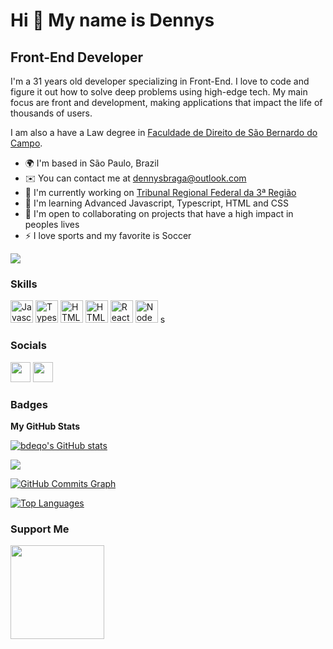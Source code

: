 Hi 👋 My name is Dennys
==========================

Front-End Developer
-----------------------------

I'm a 31 years old developer specializing in Front-End. I love to code and figure it out how to solve deep problems using high-edge tech. My main focus are front and development, making applications that impact the life of thousands of users.

I am also a have a Law degree in [Faculdade de Direito de São Bernardo do Campo](https://www.direitosbc.br/).

* 🌍  I'm based in São Paulo, Brazil
* ✉️  You can contact me at [dennysbraga@outlook.com](mailto:dennysbraga@outlook.com)
* 🚀  I'm currently working on [Tribunal Regional Federal da 3ª Região](https://www.trf3.jus.br/)
* 🧠  I'm learning Advanced Javascript, Typescript, HTML and CSS
* 🤝  I'm open to collaborating on projects that have a high impact in peoples lives
* ⚡  I love sports and my favorite is Soccer

<a href="https://www.github.com/bdeqo" target="_blank" rel="noreferrer"><img
src="https://img.shields.io/github/followers/bdeqo?logo=github&style=for-the-badge&color=3382ed&labelColor=171717" /></a>

### Skills

<p align="left">
<a href="https://developer.mozilla.org/en-US/docs/Web/JavaScript" target="_blank" rel="noreferrer"><img src="https://raw.githubusercontent.com/danielcranney/readme-generator/main/public/icons/skills/javascript-colored.svg" width="36" height="36" alt="Javascript" /></a>
<a href="https://www.typescriptlang.org/" target="_blank" rel="noreferrer"><img src="https://raw.githubusercontent.com/danielcranney/readme-generator/main/public/icons/skills/typescript-colored.svg" width="36" height="36" alt="Typescript" /></a>
<a href="https://developer.mozilla.org/en-US/docs/Glossary/HTML5" target="_blank" rel="noreferrer"><img src="https://raw.githubusercontent.com/danielcranney/readme-generator/main/public/icons/skills/html5-colored.svg" width="36" height="36" alt="HTML5" /></a>
<a href="https://www.w3.org/TR/CSS/#css" target="_blank" rel="noreferrer"><img src="https://raw.githubusercontent.com/danielcranney/readme-generator/main/public/icons/skills/css3-colored.svg" width="36" height="36" alt="HTML5" /></a>
<a href="https://reactjs.org/" target="_blank" rel="noreferrer"><img src="https://raw.githubusercontent.com/danielcranney/readme-generator/main/public/icons/skills/react-colored.svg" width="36" height="36" alt="React" /></a>
<a href="https://nodejs.org/en/" target="_blank" rel="noreferrer"><img src="https://raw.githubusercontent.com/danielcranney/readme-generator/main/public/icons/skills/nodejs-colored.svg" width="36" height="36" alt="NodeJS" /></a>
s</p>

### Socials

</a> <a href="https://www.linkedin.com/in/brgdq" target="_blank" rel="noreferrer"><img src="https://raw.githubusercontent.com/danielcranney/readme-generator/main/public/icons/socials/linkedin.svg" width="32" height="32" /></a> <a href="https://www.instagram.com/brgdq" target="_blank" rel="noreferrer"><img src="https://raw.githubusercontent.com/danielcranney/readme-generator/main/public/icons/socials/instagram.svg" width="32" height="32" /></a>

### Badges

<b>My GitHub Stats</b>

<a href="http://www.github.com/bdeqo"><img src="https://github-readme-stats-peguimasid.vercel.app/api?username=bdeqo&show_icons=true&hide=&count_private=true&title_color=3382ed&text_color=ffffff&icon_color=3382ed&bg_color=171717&hide_border=true&show_icons=true" alt="bdeqo's GitHub stats" /></a>

<a href="http://www.github.com/bdeqo"><img src="https://github-readme-streak-stats.herokuapp.com/?user=bdeqo&stroke=ffffff&background=171717&ring=3382ed&fire=3382ed&currStreakNum=ffffff&currStreakLabel=3382ed&sideNums=ffffff&sideLabels=ffffff&dates=ffffff&hide_border=true" /></a>

<a href="http://www.github.com/bdeqo"><img src="https://github-readme-activity-graph.cyclic.app/graph?username=bdeqo&bg_color=171717&color=ffffff&line=3382ed&point=ffffff&area_color=171717&area=true&hide_border=true&custom_title=GitHub%20Commits%20Graph" alt="GitHub Commits Graph" /></a>

<a href="https://github.com/bdeqo" align="left"><img src="https://github-readme-stats-peguimasid.vercel.app/api/top-langs/?username=bdeqo&layout=compact&title_color=3382ed&hide=css,objective-c,html&text_color=ffffff&icon_color=3382ed&bg_color=171717&hide_border=true&locale=en&custom_title=Top%20%Languages" alt="Top Languages" /></a>

### Support Me

<a href="https://www.buymeacoffee.com/bdeqo"><img src="https://cdn.buymeacoffee.com/buttons/v2/default-yellow.png" width="150" /></a>
